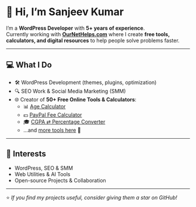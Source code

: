 # 👋 Hi, I’m Sanjeev Kumar

I’m a **WordPress Developer** with **5+ years of experience**.  
Currently working with **[OurNetHelps.com](https://ournethelps.com)** where I create **free tools, calculators, and digital resources** to help people solve problems faster.  

---

## 💻 What I Do
- 🛠️ WordPress Development (themes, plugins, optimization)  
- 🔍 SEO Work & Social Media Marketing (SMM)  
- 🌐 Creator of **50+ Free Online Tools & Calculators**:
  - 📊 [Age Calculator](https://ournethelps.com/age-calculator/)  
  - 💵 [PayPal Fee Calculator](https://ournethelps.com/paypal-fee-calculator/)  
  - 🎓 [CGPA ⇄ Percentage Converter](https://ournethelps.com/cgpa-to-percentage-calculator/)  
  - …and [more tools here](https://ournethelps.com/) 🚀  

---

## 👀 Interests
- WordPress, SEO & SMM  
- Web Utilities & AI Tools  
- Open-source Projects & Collaboration  

---
⭐️ *If you find my projects useful, consider giving them a star on GitHub!*  
